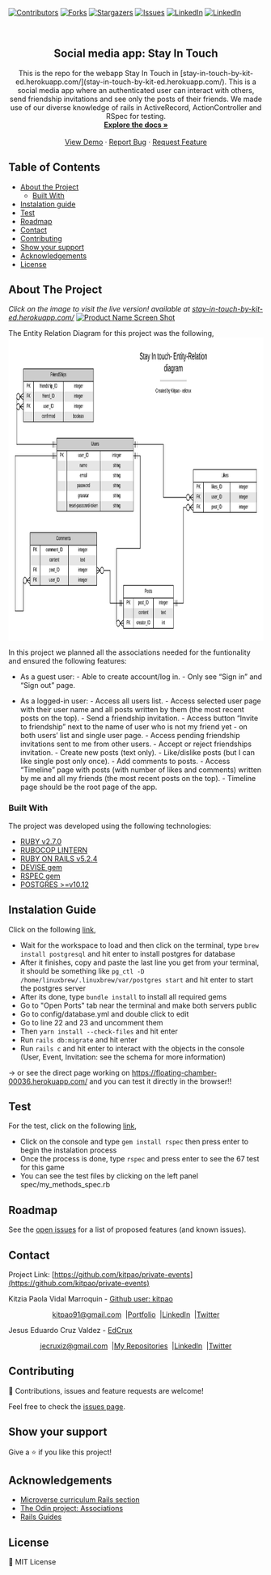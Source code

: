 [![Contributors][contributors-shield]][contributors-url]
[![Forks][forks-shield]][forks-url]
[![Stargazers][stars-shield]][stars-url]
[![Issues][issues-shield]][issues-url]
[![LinkedIn][linkedin-shield]][linkedin-url]
[![LinkedIn][linkedin-shield2]][linkedin-url2]

<!-- PROJECT LOGO -->
<br />
<p align="center">
  <h2 align="center"> Social media app: Stay In Touch</h2>
  <p align="center">
     This is the repo for the webapp Stay In Touch in [stay-in-touch-by-kit-ed.herokuapp.com/](stay-in-touch-by-kit-ed.herokuapp.com/). This is a social media app where an authenticated user can interact with others, send friendship invitations and see only the posts of their friends. We made use of our diverse knowledge of rails in ActiveRecord, ActionController and RSpec for testing.
    <br />
    <a href="https://github.com/kitpao/private-events"><strong>Explore the docs »</strong></a>
    <br />
    <br />
    <a href="https://github.com/kitpao/private-events">View Demo</a>
    ·
    <a href="https://github.com/kitpao/private-events/issues">Report Bug</a>
    ·
    <a href="https://github.com/kitpao/private-events/issues">Request Feature</a>
  </p>
</p>

## Table of Contents
* [About the Project](#about-the-project)
  * [Built With](#built-with)
* [Instalation guide](#instalation-guide)
* [Test](#test)
* [Roadmap](#roadmap)
* [Contact](#contact)
* [Contributing](#contributing)
* [Show your support](#show-your-support)
* [Acknowledgements](#acknowledgements)
* [License](#license)
<!-- ABOUT THE PROJECT -->

## About The Project
<em>Click on the image to visit the live version! available at [stay-in-touch-by-kit-ed.herokuapp.com/](stay-in-touch-by-kit-ed.herokuapp.com/)</em>
[![Product Name Screen Shot][product-screenshot]](stay-in-touch-by-kit-ed.herokuapp.com/)


The Entity Relation Diagram for this project was the following,
<img align="center" src="doc/erd.png" height="600" />

In this project we planned all the associations needed for the funtionality and ensured the following features: 
   * As a guest user:
    - Able to create account/log in.
    - Only see “Sign in” and “Sign out” page.

   * As a logged-in user:
    - Access all users list.
    - Access selected user page with their user name and all posts written by them (the most recent posts on the top).
    - Send a friendship invitation.
    - Access button “Invite to friendship” next to the name of user who is not my friend yet - on both users’ list and single user page.
    - Access pending friendship invitations sent to me from other users.
    - Accept or reject friendships invitation.
    - Create new posts (text only).
    - Like/dislike posts (but I can like single post only once).
    - Add comments to posts.
    - Access “Timeline” page with posts (with number of likes and comments) written by me and all my friends (the most recent posts on the top).
    - Timeline page should be the root page of the app.

### Built With
The project was developed using the following technologies:
- [RUBY v2.7.0](https://www.ruby-lang.org/es/)
- [RUBOCOP LINTERN](https://github.com/microverseinc/linters-config/tree/master/ruby)
- [RUBY ON RAILS v5.2.4](https://rubyonrails.org/)
- [DEVISE gem](https://github.com/heartcombo/devise)
- [RSPEC gem](https://github.com/rspec/rspec-rails)
- [POSTGRES >=v10.12](www.postgresql.org)


## Instalation Guide
Click on the following [link](https://gitpod.io/github.com/EdCrux/ror-social-scaffold),

* Wait for the workspace to load and then click on the terminal, type `brew install postgresql` and hit enter to install postgres for database
* After it finishes, copy and paste the last line you get from your terminal, it should be something like `pg_ctl -D /home/linuxbrew/.linuxbrew/var/postgres start` and hit enter to start the postgres server
* After its done, type `bundle install` to install all required gems
* Go to "Open Ports" tab near the terminal and make both servers public
* Go to config/database.yml and double click to edit
* Go to line 22 and 23 and uncomment them
* Then `yarn install --check-files` and hit enter
* Run `rails db:migrate` and hit enter
* Run `rails c` and hit enter to interact with the objects in the console (User, Event, Invitation: see the schema for more information)

-> or see the direct page working on https://floating-chamber-00036.herokuapp.com/ and you can test it directly in the browser!!

## Test

For the test, click on the following [link](https://gitpod.io/github.com/kitpao/my_enumerable_methods),

* Click on the console and type `gem install rspec` then press enter to begin the instalation process
* Once the process is done, type `rspec` and press enter to see the 67 test for this game
* You can see the test files by clicking on the left panel spec/my_methods_spec.rb

## Roadmap

See the [open issues](https://github.com/kitpao/private-events/issues) for a list of proposed features (and known issues).

## Contact
<p align="center">

  Project Link: [https://github.com/kitpao/private-events](https://github.com/kitpao/private-events)

<p align="center">

  Kitzia Paola Vidal Marroquin - [Github user: kitpao](https://github.com/kitpao)
</p>
<p align="center" style="display: flex; justify-content: center; align-items: center;">
    <a target="_blank" href="https://mail.google.com/mail/?view=cm&fs=1&tf=1&to=kitpao91@gmail.com">
      kitpao91@gmail.com
    </a> &nbsp; |
    <a target="_blank" href="https://github.com/kitpao/Personal_Projects">
        Portfolio
    </a> &nbsp; |
    <a target="_blank" href="https://www.linkedin.com/in/kitzia-paola-vidal/">
      LinkedIn
    </a> &nbsp; |
    <a target="_blank" href="https://twitter.com/Kitpao1">
      Twitter
    </a>
</p>

<p align="center">

  Jesus Eduardo Cruz Valdez - [EdCrux](https://github.com/EdCrux
)
</p>
<p align="center" style="display: flex; justify-content: center; align-items: center;">
    <a target="_blank" href="https://mail.google.com/mail/?view=cm&fs=1&tf=1&to=jecruxiz@gmail.com
">
      jecruxiz@gmail.com
    </a> &nbsp; |
    <a target="_blank" href="https://github.com/EdCrux?tab=repositories">
        My Repositories
    </a> &nbsp; |
    <a target="_blank" href="www.linkedin.com/in/edcrux">
      LinkedIn
    </a> &nbsp; |
    <a target="_blank" href="https://twitter.com/edcrux8">
      Twitter
    </a>
</p>

## Contributing 

🤝 Contributions, issues and feature requests are welcome!

Feel free to check the [issues page](issues/).

## Show your support

Give a ⭐️ if you like this project!

## Acknowledgements
- [Microverse curriculum Rails section](https://www.microverse.org/?grsf=6ns691)
- [The Odin project: Associations](https://www.theodinproject.com/courses/ruby-on-rails/lessons/associations)
- [Rails Guides](https://guides.rubyonrails.org)

## License

📝 MIT License


<!-- MARKDOWN LINKS & IMAGES -->
[contributors-shield]: https://img.shields.io/github/contributors/kitpao/private-events.svg?style=flat-square
[contributors-url]: https://github.com/kitpao/private-events/graphs/contributors
[forks-shield]: https://img.shields.io/github/forks/kitpao/private-events.svg?style=flat-square
[forks-url]: https://github.com/kitpao/private-events/network/members
[stars-shield]: https://img.shields.io/github/stars/kitpao/private-events.svg?style=flat-square
[stars-url]: https://github.com/kitpao/private-events/stargazers
[issues-shield]: https://img.shields.io/github/issues/kitpao/private-events.svg?style=flat-square
[issues-url]: https://github.com/kitpao/private-events/issues
[license-shield]: https://img.shields.io/github/license/kitpao/private-events.svg?style=flat-square
[license-url]: https://github.com/kitpao/private-events/blob/master/LICENSE.txt
[linkedin-shield]: https://img.shields.io/badge/-LinkedIn-black.svg?style=flat-square&logo=linkedin&colorB=555
[linkedin-url]: https://www.linkedin.com/in/kitzia-paola-vidal/
[linkedin-shield2]: https://img.shields.io/badge/-LinkedIn-black.svg?style=flat-square&logo=linkedin&colorB=555
[linkedin-url2]: https://www.linkedin.com/in/edcrux/
[product-screenshot]: app/assets/images/desktop.png
[mobile]: app/assets/images/phone.png
